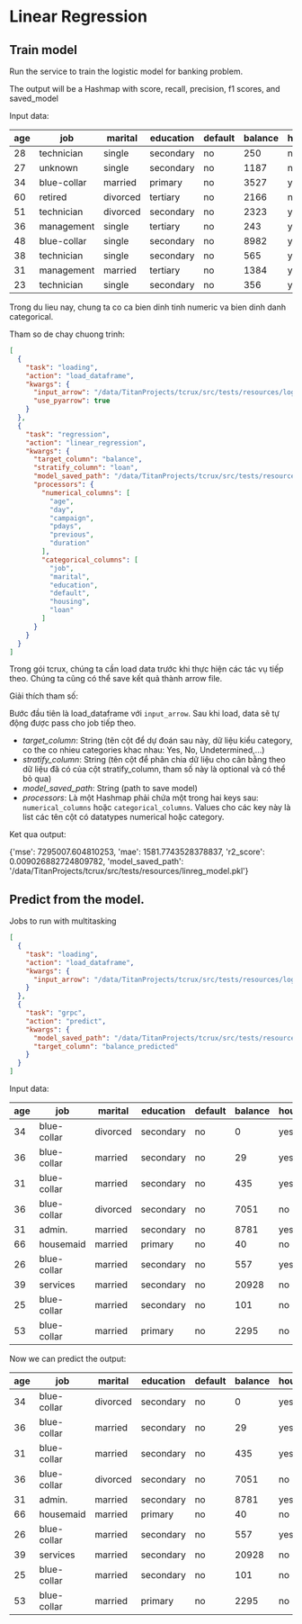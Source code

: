 # Linear Regression


## Train model


Run the service to train the logistic model for banking problem.

The output will be a Hashmap with score, recall, precision, f1 scores, and saved_model

Input data:

| age | job | marital | education | default | balance | housing | loan | contact | day | month | duration | campaign | pdays | previous | poutcome | deposit |
| --- | --- | --- | --- | --- | --- | --- | --- | --- | --- | --- | --- | --- | --- | --- | --- | --- |
| 28 | technician | single | secondary | no | 250 | no | yes | cellular | 29 | jan | 133 | 1 | -1 | 0 | unknown | no |
| 27 | unknown | single | secondary | no | 1187 | no | no | telephone | 26 | feb | 232 | 1 | 101 | 1 | failure | yes |
| 34 | blue-collar | married | primary | no | 3527 | yes | no | cellular | 21 | nov | 1022 | 1 | -1 | 0 | unknown | yes |
| 60 | retired | divorced | tertiary | no | 2166 | no | no | unknown | 20 | jun | 8 | 9 | -1 | 0 | unknown | no |
| 51 | technician | divorced | secondary | no | 2323 | yes | yes | cellular | 18 | aug | 151 | 10 | -1 | 0 | unknown | no |
| 36 | management | single | tertiary | no | 243 | yes | no | cellular | 7 | may | 160 | 2 | 360 | 3 | failure | no |
| 48 | blue-collar | single | secondary | no | 8982 | yes | no | unknown | 14 | may | 628 | 1 | -1 | 0 | unknown | no |
| 38 | technician | single | secondary | no | 565 | yes | no | cellular | 30 | apr | 1143 | 1 | -1 | 0 | unknown | yes |
| 31 | management | married | tertiary | no | 1384 | yes | no | cellular | 30 | jan | 203 | 2 | 2 | 3 | other | no |
| 23 | technician | single | secondary | no | 356 | yes | no | cellular | 18 | may | 224 | 2 | 356 | 2 | failure | no |

Trong du lieu nay, chung ta co ca bien dinh tinh numeric va bien dinh danh categorical.

Tham so de chay chuong trinh:


```json
[
  {
    "task": "loading",
    "action": "load_dataframe",
    "kwargs": {
      "input_arrow": "/data/TitanProjects/tcrux/src/tests/resources/logistic.arrow",
      "use_pyarrow": true
    }
  },
  {
    "task": "regression",
    "action": "linear_regression",
    "kwargs": {
      "target_column": "balance",
      "stratify_column": "loan",
      "model_saved_path": "/data/TitanProjects/tcrux/src/tests/resources/linreg_model.pkl",
      "processors": {
        "numerical_columns": [
          "age",
          "day",
          "campaign",
          "pdays",
          "previous",
          "duration"
        ],
        "categorical_columns": [
          "job",
          "marital",
          "education",
          "default",
          "housing",
          "loan"
        ]
      }
    }
  }
]
```

Trong gói tcrux, chúng ta cần load data trước khi thực hiện các tác vụ tiếp theo. Chúng ta cũng có thể save kết quả thành arrow file.

Giải thích tham số:

Bước đầu tiên là load_dataframe với `input_arrow`.
Sau khi load, data sẽ tự động được pass cho job tiếp theo.

- *target_column*: String (tên cột để dự đoán sau này, dữ liệu kiểu category, co the co nhieu categories khac nhau: Yes, No, Undetermined,...)
- *stratify_column*: String (tên cột để phân chia dữ liệu cho cân bằng theo dữ liệu đã có của cột stratify_column, tham số này là optional và có thể bỏ qua)
- *model_saved_path*: String (path to save model)
- *processors*: Là một Hashmap phải chứa một trong hai keys sau: `numerical_columns` hoặc `categorical_columns`. Values cho các key này là list các tên cột có datatypes numerical hoặc category.


Ket qua output:

{'mse': 7295007.604810253, 'mae': 1581.7743528378837, 'r2_score': 0.009026882724809782, 'model_saved_path': '/data/TitanProjects/tcrux/src/tests/resources/linreg_model.pkl'}


## Predict from the model.


Jobs to run with multitasking

```json
[
  {
    "task": "loading",
    "action": "load_dataframe",
    "kwargs": {
      "input_arrow": "/data/TitanProjects/tcrux/src/tests/resources/logistic_test.arrow"
    }
  },
  {
    "task": "grpc",
    "action": "predict",
    "kwargs": {
      "model_saved_path": "/data/TitanProjects/tcrux/src/tests/resources/linreg_model.pkl",
      "target_column": "balance_predicted"
    }
  }
]
```


Input data:

| age | job | marital | education | default | balance | housing | loan | contact | day | month | duration | campaign | pdays | previous | poutcome |
| --- | --- | --- | --- | --- | --- | --- | --- | --- | --- | --- | --- | --- | --- | --- | --- |
| 34 | blue-collar | divorced | secondary | no | 0 | yes | no | cellular | 5 | may | 150 | 1 | -1 | 0 | unknown |
| 36 | blue-collar | married | secondary | no | 29 | yes | yes | cellular | 31 | jul | 345 | 1 | -1 | 0 | unknown |
| 31 | blue-collar | married | secondary | no | 435 | yes | no | unknown | 21 | may | 204 | 1 | -1 | 0 | unknown |
| 36 | blue-collar | divorced | secondary | no | 7051 | no | yes | cellular | 15 | jul | 106 | 13 | -1 | 0 | unknown |
| 31 | admin. | married | secondary | no | 8781 | yes | no | cellular | 14 | may | 680 | 1 | 177 | 1 | success |
| 66 | housemaid | married | primary | no | 40 | no | no | telephone | 14 | oct | 290 | 2 | -1 | 0 | unknown |
| 26 | blue-collar | married | secondary | no | 557 | yes | yes | unknown | 27 | may | 282 | 2 | -1 | 0 | unknown |
| 39 | services | married | secondary | no | 20928 | no | no | cellular | 14 | may | 1166 | 1 | 352 | 1 | other |
| 25 | blue-collar | married | secondary | no | 101 | no | yes | cellular | 8 | jul | 460 | 3 | -1 | 0 | unknown |
| 53 | blue-collar | married | primary | no | 2295 | no | no | cellular | 21 | aug | 65 | 10 | -1 | 0 | unknown |


Now we can predict the output:

| age | job | marital | education | default | balance | housing | loan | contact | day | month | duration | campaign | pdays | previous | poutcome | balance_predicted |
| --- | --- | --- | --- | --- | --- | --- | --- | --- | --- | --- | --- | --- | --- | --- | --- | --- |
| 34 | blue-collar | divorced | secondary | no | 0 | yes | no | cellular | 5 | may | 150 | 1 | -1 | 0 | unknown | 631.83 |
| 36 | blue-collar | married | secondary | no | 29 | yes | yes | cellular | 31 | jul | 345 | 1 | -1 | 0 | unknown | 557.04 |
| 31 | blue-collar | married | secondary | no | 435 | yes | no | unknown | 21 | may | 204 | 1 | -1 | 0 | unknown | 924.12 |
| 36 | blue-collar | divorced | secondary | no | 7051 | no | yes | cellular | 15 | jul | 106 | 13 | -1 | 0 | unknown | 331.49 |
| 31 | admin. | married | secondary | no | 8781 | yes | no | cellular | 14 | may | 680 | 1 | 177 | 1 | success | 928.29 |
| 66 | housemaid | married | primary | no | 40 | no | no | telephone | 14 | oct | 290 | 2 | -1 | 0 | unknown | 2130.00 |
| 26 | blue-collar | married | secondary | no | 557 | yes | yes | unknown | 27 | may | 282 | 2 | -1 | 0 | unknown | 166.78 |
| 39 | services | married | secondary | no | 20928 | no | no | cellular | 14 | may | 1166 | 1 | 352 | 1 | other | 1577.82 |
| 25 | blue-collar | married | secondary | no | 101 | no | yes | cellular | 8 | jul | 460 | 3 | -1 | 0 | unknown | 338.74 |
| 53 | blue-collar | married | primary | no | 2295 | no | no | cellular | 21 | aug | 65 | 10 | -1 | 0 | unknown | 1833.88 |
